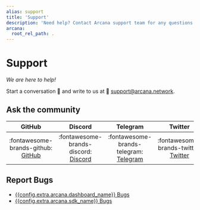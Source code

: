 ```yaml
---
alias: support
title: 'Support'
description: 'Need help? Contact Arcana support team for any questions. We are happy to help!'
arcana:
  root_rel_path: .
---
```


# Support

*We are here to help!*

Start a conversation 💬 and write to us at 📨 [support@arcana.network](mailto:support@arcana.network).

## Ask the community

| GitHub | Discord | Telegram | Twitter |
| :---: | :---: | :---: | :---: |
| :fontawesome-brands-github: [GitHub](https://github.com/orgs/arcana-network/discussions) | :fontawesome-brands-discord: [Discord](https://discord.gg/6g7fQvEpdy) | :fontawesome-brands-telegram: [Telegram](https://t.me/ArcanaNetwork) | :fontawesome-brands-twitter: [Twitter](https://twitter.com/arcananetwork) | 

## Report Bugs

* [{{config.extra.arcana.dashboard_name}} Bugs](https://github.com/arcana-network/developer-dashboard/issues)
* [{{config.extra.arcana.sdk_name}} Bugs](https://github.com/arcana-network/auth/issues)